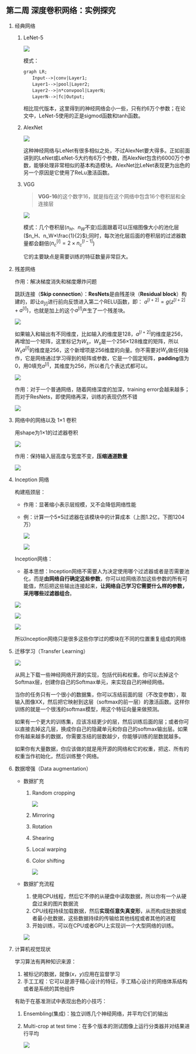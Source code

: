 ## 第二周 深度卷积网络：实例探究
1. 经典网络
   1. LeNet-5

      ![](images/5e59b38c9b2942a407b49da84677dae9.png)

      模式：
      ```mermaid
      graph LR;
      　　Input-->|conv|Layer1;
      　　Layer1-->|pool|Layer2;
      　　Layer2-->|n*convpool|LayerN;
      　　LayerN-->|fc|Output;
      ```
      相比现代版本，这里得到的神经网络会小一些，只有约6万个参数；在论文中，LeNet-5使用的正是sigmod函数和tanh函数。
   2. AlexNet

      ![](images/92575493ecd20003b0b76ac51de0efbb.png)

      这种神经网络与LeNet有很多相似之处，不过AlexNet要大得多。正如前面讲到的LeNet或LeNet-5大约有6万个参数，而AlexNet包含约6000万个参数，能够处理非常相似的基本构造模块。AlexNet比LeNet表现更为出色的另一个原因是它使用了ReLu激活函数。

   3. VGG
      > **VGG-16**的这个数字16，就是指在这个网络中包含16个卷积层和全连接层

      ![](images/0a29aeae65a311c56675ad8f1fec2824.png)
    
      模式：几个卷积层($n_H、n_W$不变)后面跟着可以压缩图像大小的池化层($n_H、n_W×\frac{1}{2}$);同时，每次池化层后面的卷积层的过滤器数量都会翻倍($n_c^{[l]}=2×n_c^{[l-1]}$)

      它的主要缺点是需要训练的特征数量非常巨大。
2. 残差网络
   
   作用：解决梯度消失和梯度爆炸问题

   跳跃连接（**Skip connection**）：**ResNets**是由残差块（**Residual block**）构建的，即让$a_{[l]}$进行前向反馈进入第二个RELU函数，即：$\ a^{\left\lbrack l + 2 \right\rbrack} = g\left(z^{\left\lbrack l + 2 \right\rbrack} + a^{[l]}\right)$，也就是加上的这个$a^{[l]}$产生了一个残差块。

   ![](images/f0a8471f869d8062ba59598c418da7fb.png)

   如果输入和输出有不同维度，比如输入的维度是128，$a^{\left\lbrack l + 2\right\rbrack}$的维度是256，再增加一个矩阵，这里标记为$W_{s}$，$W_{s}$是一个256×128维度的矩阵，所以$W_{s}a^{\left\lbrack l\right\rbrack}$的维度是256，这个新增项是256维度的向量。你不需要对$W_{s}$做任何操作，它是网络通过学习得到的矩阵或参数，它是一个固定矩阵，**padding**值为0，用0填充$a^{[l]}$，其维度为256，所以者几个表达式都可以。

   ![](images/cefcaece17927e14eb488cb52d99aaef.png)

   作用：对于一个普通网络，随着网络深度的加深，training error会越来越多；而对于ResNets，即使网络再深，训练的表现仍然不错

   ![](images/6077958a616425d76284cecb43c2f458.png)
3. 网络中的网络以及 1×1 卷积
   
   用shape为1×1的过滤器卷积

   ![](images/46698c486da9ae184532d773716c77e9.png)

   作用：保持输入层高度与宽度不变，**压缩通道数量**

   ![](images/49a16fdc10769a86355911f9e324c728.png)
4. Inception 网络

   构建瓶颈层：
   - 作用：显著缩小表示层规模，又不会降低网络性能
   - 例：计算一个5×5过滤器在该模块中的计算成本（上图1.2亿，下图1204万）
  
     ![](images/27894eae037f4fd859d33ebdda1cac9a.png)

     ![](images/7d160f6eab22e4b9544b28b44da686a6.png)

   Inception网络：

   - 基本思想：Inception网络不需要人为决定使用哪个过滤器或者是否需要池化，而是**由网络自行确定这些参数**，你可以给网络添加这些参数的所有可能值，然后把这些输出连接起来，**让网络自己学习它需要什么样的参数，采用哪些过滤器组合**。

   ![](images/16a042a0f2d3866909533d409ff2ce3b.png)

   ![](images/99f8fc7dbe7cd0726f5271aae11b9872.png)

   ![](images/5315d2dbcc3053b0146cabd79304ef1d.png)

   所以Inception网络只是很多这些你学过的模块在不同的位置重复组成的网络
5. 迁移学习（Transfer Learning）
   
   ![](images/7cf0e18b739684106548cbbf0c1dd500.png)
   
   从网上下载一些神经网络开源的实现，包括代码和权重。你可以去掉这个Softmax层，创建你自己的Softmax单元，来实现自己的神经网络。

   当你的任务只有一个很小的数据集，你可以冻结前面的层（不改变参数），取输入图像XX，然后把它映射到这层（softmax的前一层）的激活函数。这样你训练的就是一个很浅的softmax模型，用这个特征向量来做预测。

   如果有一个更大的训练集，应该冻结更少的层，然后训练后面的层；或者你可以直接去掉这几层，换成你自己的隐藏单元和你自己的softmax输出层。如果你有越来越多的数据，你需要冻结的层数越少，你能够训练的层数就越多。
   
   如果你有大量数据，你应该做的就是用开源的网络和它的权重，把这、所有的权重当作初始化，然后训练整个网络。
6. 数据增强（Data augmentation）
   - 数据扩充
     1. Random cropping

        ![](images/709aa552b6a5f4715620047bacf64753.png)
     2. Mirroring
     3. Rotation
     4. Shearing
     5. Local warping
     6. Color shifting
   
        ![](images/d69cfc9648f3a37eede074bd28c74c0d.png)
   - 数据扩充流程
     1. 使用CPU线程，然后它不停的从硬盘中读取数据，所以你有一个从硬盘过来的图片数据流
     2. CPU线程持续加载数据，然后**实现任意失真变形**，从而构成批数据或者最小批数据，这些数据持续的传输给其他线程或者其他的进程
     3. 开始训练，可以在CPU或者GPU上实现训一个大型网络的训练。

     ![](images/5ee17d350497cb8cf52881f14cb0d9e8.png)
7. 计算机视觉现状
   
   学习算法有两种知识来源：
   1. 被标记的数据，就像$(x，y)$应用在监督学习
   2. 手工工程：它可以是源于精心设计的特征，手工精心设计的网络体系结构或者是系统的其他组件

   有助于在基准测试中表现出色的小技巧：
   1. Ensembling(集成)：独立训练几个神经网络，并平均它们的输出
   2. Multi-crop at test time：在多个版本的测试图像上运行分类器并对结果进行平均
   
      ![](images/6027faa79b81f9940281ea36ca901504.png)